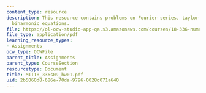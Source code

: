 ```yaml
---
content_type: resource
description: This resource contains problems on Fourier series, taylor series, and
  biharmonic equations.
file: https://ol-ocw-studio-app-qa.s3.amazonaws.com/courses/18-336-numerical-methods-for-partial-differential-equations-spring-2009/2b5060d8686e70da97960028c071a640_MIT18_336s09_hw01.pdf
file_type: application/pdf
learning_resource_types:
- Assignments
ocw_type: OCWFile
parent_title: Assignments
parent_type: CourseSection
resourcetype: Document
title: MIT18_336s09_hw01.pdf
uid: 2b5060d8-686e-70da-9796-0028c071a640
---
```

